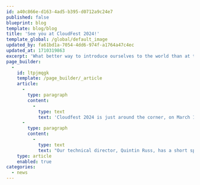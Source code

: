 ```yaml
---
id: a40c866e-d163-4ad5-b395-d0712a9c24e7
published: false
blueprint: blog
template: blog/blog
title: 'See you at CloudFest 2024!'
template_global: /global/default_image
updated_by: fa61bd1a-7054-4dd6-974f-a1764a47c4ec
updated_at: 1710319863
excerpt: 'What better way to introduce ourselves to the world than at the 20th anniversary of Cloudfest?'
page_builder:
  -
    id: ltpjmqgk
    template: /page_builder/_article
    article:
      -
        type: paragraph
        content:
          -
            type: text
            text: 'Cloudfest 2024 is just around the corner, on March 18-21, and for the thousands of people there one of the many attractions will be the chance to be one of the first people to see Webslice '
      -
        type: paragraph
        content:
          -
            type: text
            text: "Our technical director, Quintin Russ, has a short speaking slot too. He'll take a quick look at the value of 100% uptime - specifically in order to ask whether that's the right goal for your business. No spoilers here, but there are benefits to consider if you lower your ambition by a fraction of a percentage point - and Quintin is very well-placed to point a lot of them out."
    type: article
    enabled: true
categories:
  - news
---
```

